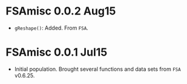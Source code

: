 # FSAmisc 0.0.2 Aug15
* `gReshape()`: Added.  From `FSA`.

# FSAmisc 0.0.1 Jul15
* Initial population.  Brought several functions and data sets from `FSA` v0.6.25.
